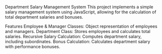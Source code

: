 Department Salary Management System
This project implements a simple salary management system using JavaScript, allowing for the calculation of total department salaries and bonuses.

Features
Employee & Manager Classes: Object representation of employees and managers.
Department Class: Stores employees and calculates total salaries.
Recursive Salary Calculation: Computes department salary, including subordinates.
Bonus Calculation: Calculates department salary with performance bonuses.
